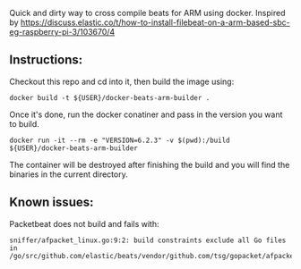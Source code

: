 Quick and dirty way to cross compile beats for ARM using docker. 
Inspired by https://discuss.elastic.co/t/how-to-install-filebeat-on-a-arm-based-sbc-eg-raspberry-pi-3/103670/4

## Instructions:
Checkout this repo and cd into it, then build the image using:
```
docker build -t ${USER}/docker-beats-arm-builder .
```

Once it's done, run the docker conatiner and pass in the version you want to build. 
```
docker run -it --rm -e "VERSION=6.2.3" -v $(pwd):/build ${USER}/docker-beats-arm-builder
```

The container will be destroyed after finishing the build and you will find the binaries in the current directory.


## Known issues:
Packetbeat does not build and fails with:
```
sniffer/afpacket_linux.go:9:2: build constraints exclude all Go files in /go/src/github.com/elastic/beats/vendor/github.com/tsg/gopacket/afpacket
```

